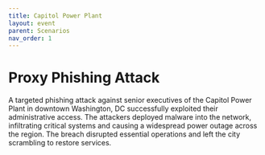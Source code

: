 ```yaml
---
title: Capitol Power Plant
layout: event
parent: Scenarios
nav_order: 1
---
```


# Proxy Phishing Attack
A targeted phishing attack against senior executives of the Capitol Power Plant in downtown Washington, DC successfully exploited their administrative access. The attackers deployed malware into the network, infiltrating critical systems and causing a widespread power outage across the region. The breach disrupted essential operations and left the city scrambling to restore services.
